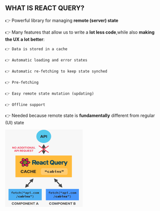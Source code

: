 ## WHAT IS REACT QUERY? 

👉 Powerful library for managing **remote (server) state**

👉 Many features that allow us to write a **lot less code**,while also **making the UX a lot better**:

    👉 Data is stored in a cache

    👉 Automatic loading and error states

    👉 Automatic re-fetching to keep state synched

    👉 Pre-fetching

    👉 Easy remote state mutation (updating)

    👉 Offline support

👉 Needed because remote state is **fundamentally** different from regular (UI) state


<img src="./query01.png" width="250" height="250"></img>